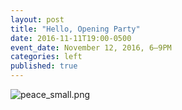 ```yaml
---
layout: post
title: "Hello, Opening Party"
date: 2016-11-11T19:00-0500
event_date: November 12, 2016, 6–9PM
categories: left
published: true
---
```


![peace_small.png]({{site.baseurl}}/assets/img/peace_small.png)
